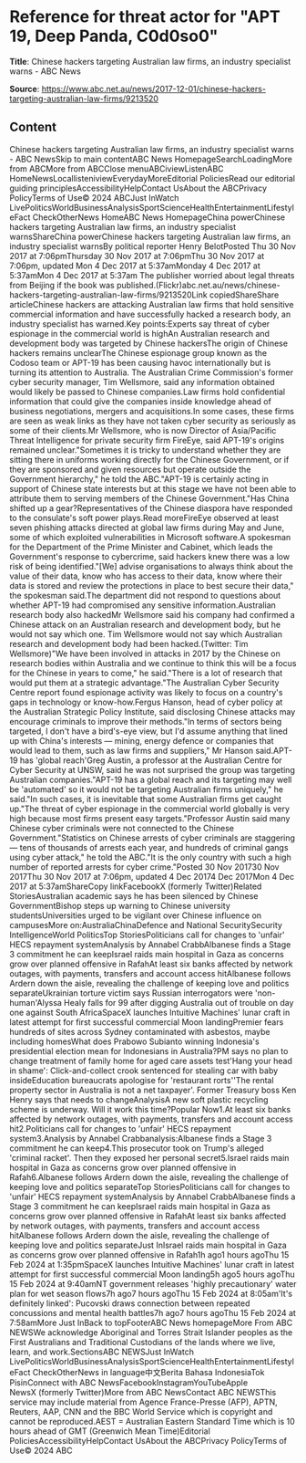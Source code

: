 # Reference for threat actor for "APT 19, Deep Panda, C0d0so0"

**Title**: Chinese hackers targeting Australian law firms, an industry specialist warns - ABC News

**Source**: https://www.abc.net.au/news/2017-12-01/chinese-hackers-targeting-australian-law-firms/9213520

## Content
Chinese hackers targeting Australian law firms, an industry specialist warns - ABC NewsSkip to main contentABC News HomepageSearchLoadingMore from ABCMore from ABCClose menuABCiviewListenABC HomeNewsLocallisteniviewEverydayMoreEditorial PoliciesRead our editorial guiding principlesAccessibilityHelpContact UsAbout the ABCPrivacy PolicyTerms of Use© 2024 ABCJust InWatch LivePoliticsWorldBusinessAnalysisSportScienceHealthEntertainmentLifestyleFact CheckOtherNews HomeABC News HomepageChina powerChinese hackers targeting Australian law firms, an industry specialist warnsShareChina powerChinese hackers targeting Australian law firms, an industry specialist warnsBy political reporter Henry BelotPosted Thu 30 Nov 2017 at 7:06pmThursday 30 Nov 2017 at 7:06pmThu 30 Nov 2017 at 7:06pm, updated Mon 4 Dec 2017 at 5:37amMonday 4 Dec 2017 at 5:37amMon 4 Dec 2017 at 5:37am The publisher worried about legal threats from Beijing if the book was published.(Flickr)abc.net.au/news/chinese-hackers-targeting-australian-law-firms/9213520Link copiedShareShare articleChinese hackers are attacking Australian law firms that hold sensitive commercial information and have successfully hacked a research body, an industry specialist has warned.Key points:Experts say threat of cyber espionage in the commercial world is highAn Australian research and development body was targeted by Chinese hackersThe origin of Chinese hackers remains unclearThe Chinese espionage group known as the Codoso team or APT-19 has been causing havoc internationally but is turning its attention to Australia. The Australian Crime Commission's former cyber security manager, Tim Wellsmore, said any information obtained would likely be passed to Chinese companies.Law firms hold confidential information that could give the companies inside knowledge ahead of business negotiations, mergers and acquisitions.In some cases, these firms are seen as weak links as they have not taken cyber security as seriously as some of their clients.Mr Wellsmore, who is now Director of Asia/Pacific Threat Intelligence for private security firm FireEye, said APT-19's origins remained unclear."Sometimes it is tricky to understand whether they are sitting there in uniforms working directly for the Chinese Government, or if they are sponsored and given resources but operate outside the Government hierarchy," he told the ABC."APT-19 is certainly acting in support of Chinese state interests but at this stage we have not been able to attribute them to serving members of the Chinese Government."Has China shifted up a gear?Representatives of the Chinese diaspora have responded to the consulate's soft power plays.Read moreFireEye observed at least seven phishing attacks directed at global law firms during May and June, some of which exploited vulnerabilities in Microsoft software.A spokesman for the Department of the Prime Minister and Cabinet, which leads the Government's response to cybercrime, said hackers knew there was a low risk of being identified."[We] advise organisations to always think about the value of their data, know who has access to their data, know where their data is stored and review the protections in place to best secure their data," the spokesman said.The department did not respond to questions about whether APT-19 had compromised any sensitive information.Australian research body also hackedMr Wellsmore said his company had confirmed a Chinese attack on an Australian research and development body, but he would not say which one. Tim Wellsmore would not say which Australian research and development body had been hacked.(Twitter: Tim Wellsmore)"We have been involved in attacks in 2017 by the Chinese on research bodies within Australia and we continue to think this will be a focus for the Chinese in years to come," he said."There is a lot of research that would put them at a strategic advantage."The Australian Cyber Security Centre report found espionage activity was likely to focus on a country's gaps in technology or know-how.Fergus Hanson, head of cyber policy at the Australian Strategic Policy Institute, said disclosing Chinese attacks may encourage criminals to improve their methods."In terms of sectors being targeted, I don't have a bird's-eye view, but I'd assume anything that lined up with China's interests — mining, energy defence or companies that would lead to them, such as law firms and suppliers," Mr Hanson said.APT-19 has 'global reach'Greg Austin, a professor at the Australian Centre for Cyber Security at UNSW, said he was not surprised the group was targeting Australian companies."APT-19 has a global reach and its targeting may well be 'automated' so it would not be targeting Australian firms uniquely," he said."In such cases, it is inevitable that some Australian firms get caught up."The threat of cyber espionage in the commercial world globally is very high because most firms present easy targets."Professor Austin said many Chinese cyber criminals were not connected to the Chinese Government."Statistics on Chinese arrests of cyber criminals are staggering — tens of thousands of arrests each year, and hundreds of criminal gangs using cyber attack," he told the ABC."It is the only country with such a high number of reported arrests for cyber crime."Posted 30 Nov 201730 Nov 2017Thu 30 Nov 2017 at 7:06pm, updated 4 Dec 20174 Dec 2017Mon 4 Dec 2017 at 5:37amShareCopy linkFacebookX (formerly Twitter)Related StoriesAustralian academic says he has been silenced by Chinese GovernmentBishop steps up warning to Chinese university studentsUniversities urged to be vigilant over Chinese influence on campusesMore on:AustraliaChinaDefence and National SecuritySecurity IntelligenceWorld PoliticsTop StoriesPoliticians call for changes to 'unfair' HECS repayment systemAnalysis by Annabel CrabbAlbanese finds a Stage 3 commitment he can keepIsrael raids main hospital in Gaza as concerns grow over planned offensive in RafahAt least six banks affected by network outages, with payments, transfers and account access hitAlbanese follows Ardern down the aisle, revealing the challenge of keeping love and politics separateUkrainian torture victim says Russian interrogators were 'non-human'Alyssa Healy falls for 99 after digging Australia out of trouble on day one against South AfricaSpaceX launches Intuitive Machines' lunar craft in latest attempt for first successful commercial Moon landingPremier fears hundreds of sites across Sydney contaminated with asbestos, maybe including homesWhat does Prabowo Subianto winning Indonesia's presidential election mean for Indonesians in Australia?PM says no plan to change treatment of family home for aged care assets test'Hang your head in shame': Click-and-collect crook sentenced for stealing car with baby insideEducation bureaucrats apologise for 'restaurant rorts''The rental property sector in Australia is not a net taxpayer'. Former Treasury boss Ken Henry says that needs to changeAnalysisA new soft plastic recycling scheme is underway. Will it work this time?Popular Now1.At least six banks affected by network outages, with payments, transfers and account access hit2.Politicians call for changes to 'unfair' HECS repayment system3.Analysis by Annabel Crabbanalysis:Albanese finds a Stage 3 commitment he can keep4.This prosecutor took on Trump's alleged 'criminal racket'. Then they exposed her personal secret5.Israel raids main hospital in Gaza as concerns grow over planned offensive in Rafah6.Albanese follows Ardern down the aisle, revealing the challenge of keeping love and politics separateTop StoriesPoliticians call for changes to 'unfair' HECS repayment systemAnalysis by Annabel CrabbAlbanese finds a Stage 3 commitment he can keepIsrael raids main hospital in Gaza as concerns grow over planned offensive in RafahAt least six banks affected by network outages, with payments, transfers and account access hitAlbanese follows Ardern down the aisle, revealing the challenge of keeping love and politics separateJust InIsrael raids main hospital in Gaza as concerns grow over planned offensive in Rafah1h ago1 hours agoThu 15 Feb 2024 at 1:35pmSpaceX launches Intuitive Machines' lunar craft in latest attempt for first successful commercial Moon landing5h ago5 hours agoThu 15 Feb 2024 at 9:40amNT government releases 'highly precautionary' water plan for wet season flows7h ago7 hours agoThu 15 Feb 2024 at 8:05am'It's definitely linked': Pucovski draws connection between repeated concussions and mental health battles7h ago7 hours agoThu 15 Feb 2024 at 7:58amMore Just InBack to topFooterABC News homepageMore From ABC NEWSWe acknowledge Aboriginal and Torres Strait Islander peoples as the First Australians and Traditional Custodians of the lands where we live, learn, and work.SectionsABC NEWSJust InWatch LivePoliticsWorldBusinessAnalysisSportScienceHealthEntertainmentLifestyleFact CheckOtherNews in language中文Berita Bahasa IndonesiaTok PisinConnect with ABC NewsFacebookInstagramYouTubeApple NewsX (formerly Twitter)More from ABC NewsContact ABC NEWSThis service may include material from Agence France-Presse (AFP), APTN, Reuters, AAP, CNN and the BBC World Service which is copyright and cannot be reproduced.AEST = Australian Eastern Standard Time which is 10 hours ahead of GMT (Greenwich Mean Time)Editorial PoliciesAccessibilityHelpContact UsAbout the ABCPrivacy PolicyTerms of Use© 2024 ABC